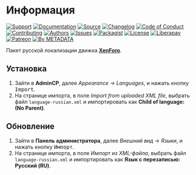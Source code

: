 # Информация

[![Support](https://cdn-storage.github.io/images/badges/info.support.svg)](https://webmasters.community/)
[![Documentation](https://cdn-storage.github.io/images/badges/info.documentation.svg)](https://xenforo.webmasters.wiki/)
[![Source](https://cdn-storage.github.io/images/badges/info.source.svg)](https://github.com/factory-08/xenforo-l10n-core-russian)
[![Changelog](https://cdn-storage.github.io/images/badges/info.changelog.svg)](CHANGELOG.md)
[![Code of Conduct](https://cdn-storage.github.io/images/badges/info.coc.svg)](https://metainfo.github.io/coc/)
[![Contributing](https://cdn-storage.github.io/images/badges/info.contributing.svg)](https://metainfo.github.io/contributing/)
[![Authors](https://cdn-storage.github.io/images/badges/info.authors.svg)](AUTHORS)
[![Issues](https://cdn-storage.github.io/images/badges/info.issues.svg)](https://github.com/factory-08/xenforo-l10n-core-russian/issues)
[![Packagist](https://cdn-storage.github.io/images/badges/info.packagist.svg)](https://packagist.org/packages/metastore/xenforo-l10n-core-russian)
[![License](https://cdn-storage.github.io/images/badges/license.gpl-3.0.svg)](LICENSE)
[![Liberapay](https://cdn-storage.github.io/images/badges/donate.liberapay.svg)](https://liberapay.com/metadata/donate)
[![Patreon](https://cdn-storage.github.io/images/badges/donate.patreon.svg)](https://patreon.com/metadata)
[![By METADATA](https://cdn-storage.github.io/images/badges/by.metadata.svg)](https://metadata.foundation/)

Пакет русской локализации движка [**XenForo**](https://xenforo.com/).

## Установка

1. Зайти в **AdminCP**, далее *Appearance* → *Languages*, и нажать кнопку <kbd>Import</kbd>.
2. На странице импорта, в поле *Import from uploaded XML file*, выбрать файл `language-russian.xml` и импортировать как **Child of language: (No Parent)**.

## Обновление

1. Зайти в **Панель администратора**, далее *Внешний вид* → *Языки*, и нажать кнопку <kbd>Импорт</kbd>.
2. На странице импорта, в поле *Импорт из XML-файла*, выбрать файл `language-russian.xml` и импортировать как **Язык с перезаписью: Русский (RU)**.
